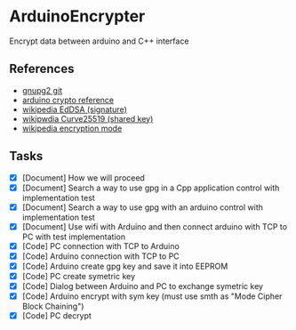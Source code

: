 # ArduinoEncrypter
Encrypt data between arduino and C++ interface
## References
- [gnupg2 git](https://github.com/gpg/gnupg)
- [arduino crypto reference](https://rweather.github.io/arduinolibs/crypto.html)
- [wikipedia EdDSA (signature)](https://en.wikipedia.org/wiki/EdDSA)
- [wikipwdia Curve25519 (shared key)](https://en.wikipedia.org/wiki/Curve25519)
- [wikipedia encryption mode](https://en.wikipedia.org/wiki/Block_cipher_mode_of_operation)

## Tasks

- [x] [Document] How we will proceed
- [x] [Document] Search a way to use gpg in a Cpp application control with implementation test
- [x] [Document] Search a way to use gpg with an arduino control with implementation test
- [x] [Document] Use wifi with Arduino and then connect arduino with TCP to PC with test implementation
- [x] [Code] PC connection with TCP to Arduino
- [x] [Code] Arduino connection with TCP to PC
- [x] [Code] Arduino create gpg key and save it into EEPROM 
- [x] [Code] PC create symetric key
- [x] [Code] Dialog between Arduino and PC to exchange symetric key
- [x] [Code] Arduino encrypt with sym key (must use smth as "Mode Cipher Block Chaining")
- [x] [Code] PC decrypt 

